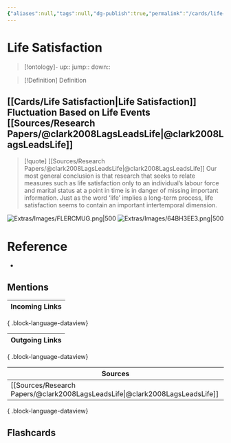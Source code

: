```yaml
---
{"aliases":null,"tags":null,"dg-publish":true,"permalink":"/cards/life-satisfaction/","dgPassFrontmatter":true}
---
```


# Life Satisfaction

> [!ontology]-
> up:: 
> jump:: 
> down:: 

> [!Definition] Definition
> 

## [[Cards/Life Satisfaction\|Life Satisfaction]] Fluctuation Based on Life Events [[Sources/Research Papers/@clark2008LagsLeadsLife\|@clark2008LagsLeadsLife]]

> [!quote] [[Sources/Research Papers/@clark2008LagsLeadsLife\|@clark2008LagsLeadsLife]]
> Our most general conclusion is that research that seeks to relate measures such as life satisfaction only to an individual’s labour force and marital status at a point in time is in danger of missing important information. Just as the word ‘life’ implies a long-term process, life satisfaction seems to contain an important intertemporal dimension.

![Extras/Images/FLERCMUG.png|500](/img/user/Extras/Images/FLERCMUG.png)
![Extras/Images/64BH3EE3.png|500](/img/user/Extras/Images/64BH3EE3.png)

# Reference
- 

## Mentions
| Incoming Links |
| -------------- |

{ .block-language-dataview}

| Outgoing Links |
| -------------- |

{ .block-language-dataview}

| Sources                                                                         |
| ------------------------------------------------------------------------------- |
| [[Sources/Research Papers/@clark2008LagsLeadsLife\|@clark2008LagsLeadsLife]] |

{ .block-language-dataview}

## Flashcards 

